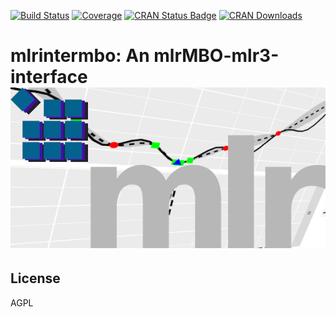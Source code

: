 [![Build Status](https://travis-ci.org/mb706/mlrintermbo.svg?branch=devel)](https://travis-ci.org/mb706/mlrintermbo)
[![Coverage](https://codecov.io/github/mb706/mlrintermbo/branch/master/graphs/badge.svg)](https://codecov.io/github/mb706/mlrintermbo)
[![CRAN Status Badge](https://www.r-pkg.org/badges/version/mlrintermbo)](https://CRAN.R-project.org/package=mlrintermbo)
[![CRAN Downloads](https://cranlogs.r-pkg.org/badges/mlrintermbo)](https://CRAN.R-project.org/package=mlrintermbo)


# mlrintermbo: An mlrMBO-mlr3-interface <img src="todo-files/mlrintermbo.png" />

## License

AGPL 
